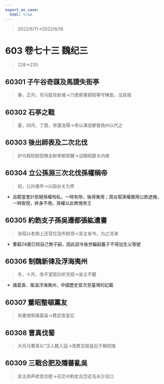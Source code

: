 ```yaml
---
export_on_save:
  html: true
---
```


> 2022/6/11->2022/6/16

# 603 卷七十三 魏纪三

> 228->230

## 60301 子午谷奇謀及馬謖失街亭
> 春，正月，司马懿攻新城->乃使將軍郝昭等守陳倉，治其城

## 60302 石亭之戰
> 夏，四月，丁酉，帝還洛陽->帝以满宠都督扬州以代之

## 60303 後出師表及二次北伐
> 护乌桓校尉田豫击鲜卑郁筑鞬->诏赐昭爵关内侯

## 60304 立公孫淵三次北伐孫權稱帝
> 初，公孙康卒->以函谷关为界
- 呂範當會計拒絕孫權徇私，一時有隙，後得重用；周谷幫孫權挪用公款遮掩，一時取悅，終身不用。孫權以此無愧帝王

## 60305 約飭支子孫吳遷都張紘遺書
> 张昭以老病上还官位及所统领->吴主省书，为之流涕
- 曹叡24歲已知自己無子嗣，因此詔令後世繼嗣養子不得加生父尊號

## 60306 制魏新律及浮海夷州
> 冬，十月，改平望观曰听充观->吳主不聽
- 諸葛直、衛溫浮海夷州，中國歷史首次至臺灣的記載

## 60307 董昭整頓黨友
> 尚書琅邪諸葛誕->葬武宣皇后

## 60308 曹真伐蜀
> 大司马曹真以“汉人数入寇->改葬文昭皇后于朝阳陵

## 60309 三戰合肥及隱蕃亂吳
> 吴主扬声欲至合肥->召交州剌史吕岱还屯长沙沤口
